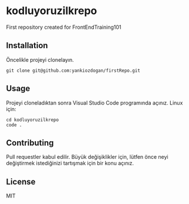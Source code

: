 # kodluyoruzilkrepo
First repository created for FrontEndTraining101

## Installation
Öncelikle projeyi clonelayın.

`git clone git@github.com:yankiozdogan/firstRepo.git`
## Usage
Projeyi cloneladıktan sonra Visual Studio Code programında açınız.
Linux için:

```
cd kodluyoruzilkrepo
code .
```

## Contributing
Pull requestler kabul edilir. Büyük değişiklikler için, lütfen önce neyi değiştirmek istediğinizi tartışmak için bir konu açınız.

## License
MIT
